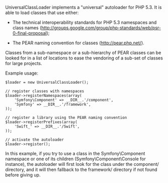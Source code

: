 UniversalClassLoader implements a "universal" autoloader for PHP 5.3.
It is able to load classes that use either:
 * The technical interoperability standards for PHP 5.3 namespaces and
   class names (http://groups.google.com/group/php-standards/web/psr-0-final-proposal);

 * The PEAR naming convention for classes (http://pear.php.net/).

Classes from a sub-namespace or a sub-hierarchy of PEAR classes can be
looked for in a list of locations to ease the vendoring of a sub-set of
classes for large projects.

Example usage:

    $loader = new UniversalClassLoader();
    
    // register classes with namespaces
    $loader->registerNamespaces(array(
        'Symfony\Component' => __DIR__.'/component',
        'Symfony' => __DIR__.'/framework',
    ));
    
    // register a library using the PEAR naming convention
    $loader->registerPrefixes(array(
        'Swift_' => __DIR__.'/Swift',
    ));
    
    // activate the autoloader
    $loader->register();
    
In this example, if you try to use a class in the Symfony\Component
namespace or one of its children (Symfony\Component\Console for instance),
the autoloader will first look for the class under the component/
directory, and it will then fallback to the framework/ directory if not found before giving up.

